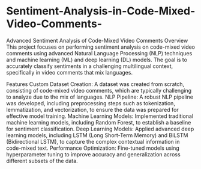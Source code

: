 # Sentiment-Analysis-in-Code-Mixed-Video-Comments-

Advanced Sentiment Analysis of Code-Mixed Video Comments
Overview
This project focuses on performing sentiment analysis on code-mixed video comments using advanced Natural Language Processing (NLP) techniques and machine learning (ML) and deep learning (DL) models. The goal is to accurately classify sentiments in a challenging multilingual context, specifically in video comments that mix languages.

Features
Custom Dataset Creation: A dataset was created from scratch, consisting of code-mixed video comments, which are typically challenging to analyze due to the mix of languages.
NLP Pipeline: A robust NLP pipeline was developed, including preprocessing steps such as tokenization, lemmatization, and vectorization, to ensure the data was prepared for effective model training.
Machine Learning Models: Implemented traditional machine learning models, including Random Forest, to establish a baseline for sentiment classification.
Deep Learning Models: Applied advanced deep learning models, including LSTM (Long Short-Term Memory) and BiLSTM (Bidirectional LSTM), to capture the complex contextual information in code-mixed text.
Performance Optimization: Fine-tuned models using hyperparameter tuning to improve accuracy and generalization across different subsets of the data.
